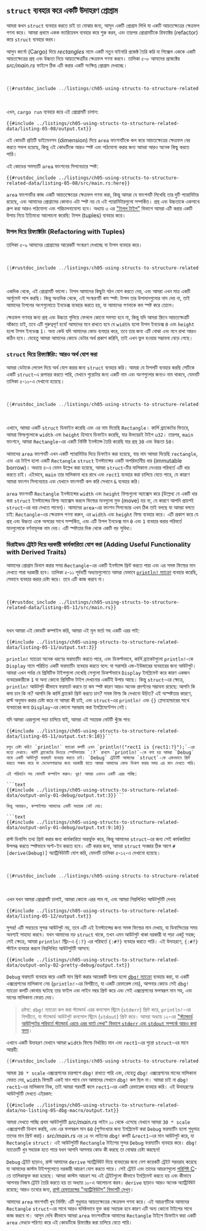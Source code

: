 ## `struct` ব্যবহার করে একটি উদাহরণ প্রোগ্রাম

আমরা কখন `struct` ব্যবহার করতে চাই তা বোঝার জন্য, আসুন একটি প্রোগ্রাম লিখি যা একটি আয়তক্ষেত্রের ক্ষেত্রফল গণনা করে। আমরা প্রথমে একক ভ্যারিয়েবল ব্যবহার করে শুরু করব, এবং তারপর প্রোগ্রামটিকে রিফ্যাক্টর (refactor) করে `struct` ব্যবহার করব।

আসুন কার্গো (Cargo) দিয়ে _rectangles_ নামে একটি নতুন বাইনারি প্রজেক্ট তৈরি করি যা পিক্সেল এককে একটি আয়তক্ষেত্রের প্রস্থ এবং উচ্চতা নিয়ে আয়তক্ষেত্রটির ক্ষেত্রফল গণনা করবে। তালিকা ৫-৮ আমাদের প্রজেক্টের _src/main.rs_ ফাইলে ঠিক এটি করার একটি সংক্ষিপ্ত প্রোগ্রাম দেখাচ্ছে।

<Listing number="5-8" file-name="src/main.rs" caption="আলাদা প্রস্থ এবং উচ্চতা ভ্যারিয়েবল দ্বারা নির্দিষ্ট একটি আয়তক্ষেত্রের ক্ষেত্রফল গণনা">

```rust
{{#rustdoc_include ../listings/ch05-using-structs-to-structure-related-data/listing-05-08/src/main.rs:all}}
```

</Listing>

এখন, `cargo run` ব্যবহার করে এই প্রোগ্রামটি চালান:

```console
{{#include ../listings/ch05-using-structs-to-structure-related-data/listing-05-08/output.txt}}
```

এই কোডটি প্রতিটি ডাইমেনশন (dimension) দিয়ে `area` ফাংশনটিকে কল করে আয়তক্ষেত্রের ক্ষেত্রফল বের করতে সফল হয়েছে, কিন্তু এই কোডটিকে আরও স্পষ্ট এবং পাঠযোগ্য করার জন্য আমরা আরও অনেক কিছু করতে পারি।

এই কোডের সমস্যাটি `area` ফাংশনের সিগনেচারে স্পষ্ট:

```rust,ignore
{{#rustdoc_include ../listings/ch05-using-structs-to-structure-related-data/listing-05-08/src/main.rs:here}}
```

`area` ফাংশনটির কাজ একটি আয়তক্ষেত্রের ক্ষেত্রফল গণনা করা, কিন্তু আমরা যে ফাংশনটি লিখেছি তার দুটি প্যারামিটার রয়েছে, এবং আমাদের প্রোগ্রামের কোথাও এটা স্পষ্ট নয় যে এই প্যারামিটারগুলো সম্পর্কিত। প্রস্থ এবং উচ্চতাকে একসাথে গ্রুপ করা আরও পাঠযোগ্য এবং পরিচালনাযোগ্য হবে। অধ্যায় ৩ এর ["টাপল টাইপ"][the-tuple-type]<!-- ignore --> বিভাগে আমরা এটি করার একটি উপায় নিয়ে ইতিমধ্যে আলোচনা করেছি: টাপল (tuples) ব্যবহার করে।

### টাপল দিয়ে রিফ্যাক্টরিং (Refactoring with Tuples)

তালিকা ৫-৯ আমাদের প্রোগ্রামের আরেকটি সংস্করণ দেখাচ্ছে যা টাপল ব্যবহার করে।

<Listing number="5-9" file-name="src/main.rs" caption="একটি টাপল দিয়ে আয়তক্ষেত্রের প্রস্থ এবং উচ্চতা নির্দিষ্ট করা">

```rust
{{#rustdoc_include ../listings/ch05-using-structs-to-structure-related-data/listing-05-09/src/main.rs}}
```

</Listing>

একদিক থেকে, এই প্রোগ্রামটি ভালো। টাপল আমাদের কিছুটা গঠন যোগ করতে দেয়, এবং আমরা এখন মাত্র একটি আর্গুমেন্ট পাস করছি। কিন্তু অন্যদিক থেকে, এই সংস্করণটি কম স্পষ্ট: টাপল তার উপাদানগুলোর নাম দেয় না, তাই আমাদের টাপলের অংশগুলোতে ইনডেক্স ব্যবহার করতে হয়, যা আমাদের গণনাকে কম স্পষ্ট করে তোলে।

ক্ষেত্রফল গণনার জন্য প্রস্থ এবং উচ্চতা গুলিয়ে ফেললে কোনো সমস্যা হবে না, কিন্তু যদি আমরা স্ক্রিনে আয়তক্ষেত্রটি আঁকতে চাই, তবে এটি গুরুত্বপূর্ণ হবে! আমাদের মনে রাখতে হবে যে `width` হলো টাপল ইনডেক্স `0` এবং `height` হলো টাপল ইনডেক্স `1`। অন্য কেউ যদি আমাদের কোড ব্যবহার করে, তবে তার জন্য এটি বোঝা এবং মনে রাখা আরও কঠিন হবে। যেহেতু আমরা আমাদের কোডে ডেটার অর্থ প্রকাশ করিনি, তাই এখন ভুল হওয়ার সম্ভাবনা বেড়ে গেছে।

### `struct` দিয়ে রিফ্যাক্টরিং: আরও অর্থ যোগ করা

আমরা ডেটাকে লেবেল দিয়ে অর্থ যোগ করার জন্য `struct` ব্যবহার করি। আমরা যে টাপলটি ব্যবহার করছি সেটিকে একটি `struct`-এ রূপান্তর করতে পারি, যেখানে পুরোটার জন্য একটি নাম এবং অংশগুলোর জন্যও নাম থাকবে, যেমনটি তালিকা ৫-১০-এ দেখানো হয়েছে।

<Listing number="5-10" file-name="src/main.rs" caption="একটি `Rectangle` struct ডিফাইন করা">

```rust
{{#rustdoc_include ../listings/ch05-using-structs-to-structure-related-data/listing-05-10/src/main.rs}}
```

</Listing>

এখানে, আমরা একটি `struct` ডিফাইন করেছি এবং এর নাম দিয়েছি `Rectangle`। কার্লি ব্র্যাকেটের ভিতরে, আমরা ফিল্ডগুলোকে `width` এবং `height` হিসাবে ডিফাইন করেছি, যার উভয়েরই টাইপ `u32`। তারপর, `main` ফাংশনে, আমরা `Rectangle`-এর একটি নির্দিষ্ট ইনস্ট্যান্স তৈরি করেছি যার প্রস্থ `30` এবং উচ্চতা `50`।

আমাদের `area` ফাংশনটি এখন একটি প্যারামিটার দিয়ে ডিফাইন করা হয়েছে, যার নাম আমরা দিয়েছি `rectangle`, এবং এর টাইপ হলো একটি `Rectangle` `struct` ইনস্ট্যান্সের একটি অপরিবর্তনীয় ধার (immutable borrow)। অধ্যায় ৪-এ যেমন উল্লেখ করা হয়েছে, আমরা `struct`-টির মালিকানা নেওয়ার পরিবর্তে এটি ধার করতে চাই। এইভাবে, `main` তার মালিকানা ধরে রাখে এবং `rect1` ব্যবহার করা চালিয়ে যেতে পারে, যে কারণে আমরা ফাংশন সিগনেচারে এবং যেখানে ফাংশনটি কল করি সেখানে `&` ব্যবহার করি।

`area` ফাংশনটি `Rectangle` ইনস্ট্যান্সের `width` এবং `height` ফিল্ডগুলো অ্যাক্সেস করে (উল্লেখ্য যে একটি ধার করা `struct` ইনস্ট্যান্সের ফিল্ড অ্যাক্সেস করলে ফিল্ডের মানগুলো মুভ (move) হয় না, যে কারণে আপনি প্রায়শই `struct`-এর ধার দেখতে পাবেন)। আমাদের `area`-এর ফাংশন সিগনেচার এখন ঠিক তাই বলছে যা আমরা বলতে চাই: `Rectangle`-এর ক্ষেত্রফল গণনা করুন, এর `width` এবং `height` ফিল্ড ব্যবহার করে। এটি প্রকাশ করে যে প্রস্থ এবং উচ্চতা একে অপরের সাথে সম্পর্কিত, এবং এটি টাপল ইনডেক্স মান `0` এবং `1` ব্যবহার করার পরিবর্তে মানগুলোকে বর্ণনামূলক নাম দেয়। এটি স্পষ্টতার দিক থেকে একটি বড় সুবিধা।

### ডিরাইভড ট্রেইট দিয়ে দরকারী কার্যকারিতা যোগ করা (Adding Useful Functionality with Derived Traits)

আমাদের প্রোগ্রাম ডিবাগ করার সময় `Rectangle`-এর একটি ইনস্ট্যান্স প্রিন্ট করতে পারা এবং এর সমস্ত ফিল্ডের মান দেখতে পারা দরকারী হবে। তালিকা ৫-১১ পূর্ববর্তী অধ্যায়গুলোতে আমরা যেভাবে [`println!` ম্যাক্রো][println]<!-- ignore --> ব্যবহার করেছি, সেভাবে ব্যবহার করার চেষ্টা করে। তবে এটি কাজ করবে না।

<Listing number="5-11" file-name="src/main.rs" caption="একটি `Rectangle` ইনস্ট্যান্স প্রিন্ট করার প্রচেষ্টা">

```rust,ignore,does_not_compile
{{#rustdoc_include ../listings/ch05-using-structs-to-structure-related-data/listing-05-11/src/main.rs}}
```

</Listing>

যখন আমরা এই কোডটি কম্পাইল করি, আমরা এই মূল বার্তা সহ একটি এরর পাই:

```text
{{#include ../listings/ch05-using-structs-to-structure-related-data/listing-05-11/output.txt:3}}
```

`println!` ম্যাক্রো অনেক ধরণের ফরম্যাটিং করতে পারে, এবং ডিফল্টভাবে, কার্লি ব্র্যাকেটগুলো `println!`-কে `Display` নামে পরিচিত একটি ফরম্যাটিং ব্যবহার করতে বলে: যা সরাসরি এন্ড-ইউজারের ব্যবহারের জন্য আউটপুট। আমরা এখন পর্যন্ত যে প্রিমিটিভ টাইপগুলো দেখেছি সেগুলো ডিফল্টভাবে `Display` ইমপ্লিমেন্ট করে কারণ একজন ব্যবহারকারীকে `1` বা অন্য কোনো প্রিমিটিভ টাইপ দেখানোর একটিই উপায় আছে। কিন্তু `struct`-এর ক্ষেত্রে, `println!` আউটপুট কীভাবে ফরম্যাট করবে তা কম স্পষ্ট কারণ আরও অনেক প্রদর্শনের সম্ভাবনা রয়েছে: আপনি কি কমা চান কি না? আপনি কি কার্লি ব্র্যাকেট প্রিন্ট করতে চান? সমস্ত ফিল্ড কি দেখানো উচিত? এই অস্পষ্টতার কারণে, রাস্ট অনুমান করার চেষ্টা করে না আমরা কী চাই, এবং `struct`-এর `println!` এবং `{}` প্লেসহোল্ডারের সাথে ব্যবহারের জন্য `Display`-এর কোনো সরবরাহ করা ইমপ্লিমেন্টেশন নেই।

যদি আমরা এররগুলো পড়া চালিয়ে যাই, আমরা এই সহায়ক নোটটি খুঁজে পাব:

```text
{{#include ../listings/ch05-using-structs-to-structure-related-data/listing-05-11/output.txt:9:10}}```

চলুন চেষ্টা করি! `println!` ম্যাক্রো কলটি এখন `println!("rect1 is {rect1:?}");`-এর মতো দেখাবে। কার্লি ব্র্যাকেটের ভিতরে স্পেসিফায়ার `:?` রাখলে `println!`-কে বলা হয় আমরা `Debug` নামে একটি আউটপুট ফরম্যাট ব্যবহার করতে চাই। `Debug` ট্রেইটটি আমাদের `struct`-কে এমনভাবে প্রিন্ট করতে সক্ষম করে যা ডেভেলপারদের জন্য দরকারী যাতে আমরা আমাদের কোড ডিবাগ করার সময় এর মান দেখতে পারি।

এই পরিবর্তন সহ কোডটি কম্পাইল করুন। ধুর! আমরা এখনও একটি এরর পাচ্ছি:

```text
{{#include ../listings/ch05-using-structs-to-structure-related-data/output-only-01-debug/output.txt:3}}```

কিন্তু আবারও, কম্পাইলার আমাদের একটি সহায়ক নোট দেয়:

```text
{{#include ../listings/ch05-using-structs-to-structure-related-data/output-only-01-debug/output.txt:9:10}}
```

রাস্ট ডিবাগিং তথ্য প্রিন্ট করার জন্য কার্যকারিতা অন্তর্ভুক্ত করে, কিন্তু আমাদের `struct`-এর জন্য সেই কার্যকারিতা উপলব্ধ করতে স্পষ্টভাবে অপ্ট-ইন করতে হবে। এটি করার জন্য, আমরা `struct` সংজ্ঞার ঠিক আগে `#[derive(Debug)]` অ্যাট্রিবিউটটি যোগ করি, যেমনটি তালিকা ৫-১২-এ দেখানো হয়েছে।

<Listing number="5-12" file-name="src/main.rs" caption="`Debug` ট্রেইট ডিরাইভ করার জন্য অ্যাট্রিবিউট যোগ করা এবং ডিবাগ ফরম্যাটিং ব্যবহার করে `Rectangle` ইনস্ট্যান্স প্রিন্ট করা">

```rust
{{#rustdoc_include ../listings/ch05-using-structs-to-structure-related-data/listing-05-12/src/main.rs}}
```

</Listing>

এখন যখন আমরা প্রোগ্রামটি চালাই, আমরা কোনো এরর পাব না, এবং আমরা নিম্নলিখিত আউটপুটটি দেখব:

```console
{{#include ../listings/ch05-using-structs-to-structure-related-data/listing-05-12/output.txt}}
```

সুন্দর! এটি সবচেয়ে সুন্দর আউটপুট নয়, তবে এটি এই ইনস্ট্যান্সের জন্য সমস্ত ফিল্ডের মান দেখায়, যা ডিবাগিংয়ের সময় অবশ্যই সাহায্য করবে। যখন আমাদের বড় `struct` থাকে, তখন এমন আউটপুট থাকা দরকারী যা পড়া একটু সহজ; সেই ক্ষেত্রে, আমরা `println!` স্ট্রিং-এ `{:?}` এর পরিবর্তে `{:#?}` ব্যবহার করতে পারি। এই উদাহরণে, `{:#?}` স্টাইল ব্যবহার করলে নিম্নলিখিত আউটপুটটি আসবে:

```console
{{#include ../listings/ch05-using-structs-to-structure-related-data/output-only-02-pretty-debug/output.txt}}
```

`Debug` ফরম্যাট ব্যবহার করে একটি মান প্রিন্ট করার আরেকটি উপায় হলো [`dbg!` ম্যাক্রো][dbg]<!-- ignore --> ব্যবহার করা, যা একটি এক্সপ্রেশনের মালিকানা নেয় (`println!`-এর বিপরীতে, যা একটি রেফারেন্স নেয়), আপনার কোডে সেই `dbg!` ম্যাক্রো কলটি কোথায় ঘটেছে তার ফাইল এবং লাইন নম্বর প্রিন্ট করে এবং সেই এক্সপ্রেশনের ফলস্বরূপ মান সহ, এবং মানের মালিকানা ফেরত দেয়।

> দ্রষ্টব্য: `dbg!` ম্যাক্রো কল করা স্ট্যান্ডার্ড এরর কনসোল স্ট্রিমে (`stderr`) প্রিন্ট করে, `println!`-এর বিপরীতে, যা স্ট্যান্ডার্ড আউটপুট কনসোল স্ট্রিমে (`stdout`) প্রিন্ট করে। আমরা অধ্যায় ১২-এর ["স্ট্যান্ডার্ড আউটপুটের পরিবর্তে স্ট্যান্ডার্ড এররে এরর বার্তা লেখা" বিভাগে `stderr` এবং `stdout` সম্পর্কে আরও কথা বলব][err]<!-- ignore -->।

এখানে একটি উদাহরণ যেখানে আমরা `width` ফিল্ডে নির্ধারিত মান এবং `rect1`-এর পুরো `struct`-এর মানে আগ্রহী:

```rust
{{#rustdoc_include ../listings/ch05-using-structs-to-structure-related-data/no-listing-05-dbg-macro/src/main.rs}}
```

আমরা `30 * scale` এক্সপ্রেশনের চারপাশে `dbg!` রাখতে পারি এবং, যেহেতু `dbg!` এক্সপ্রেশনের মানের মালিকানা ফেরত দেয়, `width` ফিল্ডটি একই মান পাবে যেন আমাদের সেখানে `dbg!` কল ছিল না। আমরা চাই না `dbg!` `rect1`-এর মালিকানা নিক, তাই আমরা পরবর্তী কলে `rect1`-এর একটি রেফারেন্স ব্যবহার করি। এই উদাহরণের আউটপুটটি দেখতে এইরকম:

```console
{{#include ../listings/ch05-using-structs-to-structure-related-data/no-listing-05-dbg-macro/output.txt}}
```

আমরা দেখতে পাচ্ছি প্রথম আউটপুটটি _src/main.rs_ লাইন ১০ থেকে এসেছে যেখানে আমরা `30 * scale` এক্সপ্রেশনটি ডিবাগ করছি, এবং এর ফলস্বরূপ মান `60` (পূর্ণসংখ্যার জন্য ইমপ্লিমেন্ট করা `Debug` ফরম্যাটিং হলো শুধুমাত্র তাদের মান প্রিন্ট করা)। _src/main.rs_ এর ১৪ নং লাইনের `dbg!` কলটি `&rect1`-এর মান আউটপুট করে, যা `Rectangle` `struct`। এই আউটপুটটি `Rectangle` টাইপের সুন্দর `Debug` ফরম্যাটিং ব্যবহার করে। `dbg!` ম্যাক্রোটি খুব সহায়ক হতে পারে যখন আপনি আপনার কোড কী করছে তা বোঝার চেষ্টা করছেন!

`Debug` ট্রেইট ছাড়াও, রাস্ট আমাদের `derive` অ্যাট্রিবিউট দিয়ে ব্যবহারের জন্য বেশ কয়েকটি ট্রেইট সরবরাহ করেছে যা আমাদের কাস্টম টাইপগুলোতে দরকারী আচরণ যোগ করতে পারে। সেই ট্রেইট এবং তাদের আচরণগুলো [পরিশিষ্ট C][app-c]<!-- ignore -->-তে তালিকাভুক্ত করা হয়েছে। আমরা কাস্টম আচরণ সহ এই ট্রেইটগুলো কীভাবে ইমপ্লিমেন্ট করতে হয় এবং কীভাবে আপনার নিজস্ব ট্রেইট তৈরি করতে হয় তা অধ্যায় ১০-এ আলোচনা করব। `derive` ছাড়াও আরও অনেক অ্যাট্রিবিউট রয়েছে; আরও তথ্যের জন্য, [রাস্ট রেফারেন্সের "অ্যাট্রিবিউটস" বিভাগটি দেখুন][attributes]।

আমাদের `area` ফাংশনটি খুব নির্দিষ্ট: এটি শুধুমাত্র আয়তক্ষেত্রের ক্ষেত্রফল গণনা করে। এই আচরণটিকে আমাদের `Rectangle` `struct`-এর সাথে আরও ঘনিষ্ঠভাবে যুক্ত করা সহায়ক হবে কারণ এটি অন্য কোনো টাইপের সাথে কাজ করবে না। আসুন দেখি কীভাবে আমরা `area` ফাংশনটিকে আমাদের `Rectangle` টাইপে ডিফাইন করা একটি `area` _মেথডে_ পরিণত করে এই কোডটিকে রিফ্যাক্টর করা চালিয়ে যেতে পারি।

[the-tuple-type]: ch03-02-data-types.html#the-tuple-type
[app-c]: appendix-03-derivable-traits.md
[println]: ../std/macro.println.html
[dbg]: ../std/macro.dbg.html
[err]: ch12-06-writing-to-stderr-instead-of-stdout.html
[attributes]: ../reference/attributes.html
